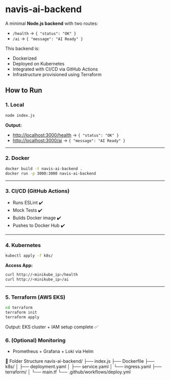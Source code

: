 # navis-ai-backend
A minimal **Node.js backend** with two routes:
- `/health` → `{ "status": "OK" }`
- `/ai` → `{ "message": "AI Ready" }`

This backend is:
- Dockerized
- Deployed on Kubernetes 
- Integrated with CI/CD via GitHub Actions 
- Infrastructure provisioned using Terraform 

## How to Run

### 1. Local
```bash
node index.js
````

**Output:**

* [http://localhost:3000/health](http://localhost:3000/health) → `{ "status": "OK" }`
* [http://localhost:3000/ai](http://localhost:3000/ai) → `{ "message": "AI Ready" }`

---

### 2. Docker

```bash
docker build -t navis-ai-backend .
docker run -p 3000:3000 navis-ai-backend
```

---

### 3. CI/CD (GitHub Actions)

* Runs ESLint ✔️
* Mock Tests ✔️
* Builds Docker image ✔️
* Pushes to Docker Hub ✔️

---

### 4. Kubernetes

```bash
kubectl apply -f k8s/
```

**Access App:**

```bash
curl http://<minikube_ip>/health
curl http://<minikube_ip>/ai
```

---

### 5. Terraform (AWS EKS)

```bash
cd terraform
terraform init
terraform apply
```

Output:
EKS cluster + IAM setup complete ✅

### 6. (Optional) Monitoring
* Prometheus + Grafana + Loki via Helm

📁 Folder Structure
navis-ai-backend/
├── index.js
├── Dockerfile
├── k8s/
│   ├── deployment.yaml
│   ├── service.yaml
│   └── ingress.yaml
├── terraform/
│   └── main.tf
└── .github/workflows/deploy.yml
